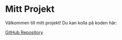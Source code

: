 # Mitt Projekt

Välkommen till mitt projekt! Du kan kolla på koden här:

[GitHub Repository](https://github.com/Tomshi-123/canvas)
